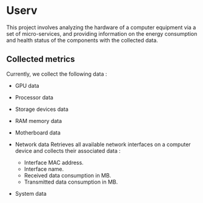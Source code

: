 # Userv

This project involves analyzing the hardware of a computer equipment via a set
of micro-services, and providing information on the energy consumption and
health status of the components with the collected data.

## Collected metrics

Currently, we collect the following data :

* GPU data

* Processor data

* Storage devices data

* RAM memory data

* Motherboard data

* Network data
    Retrieves all available network interfaces on a computer device and collects their associated data :
    * Interface MAC address.
    * Interface name.
    * Received data consumption in MB.
    * Transmitted data consumption in MB.

* System data
